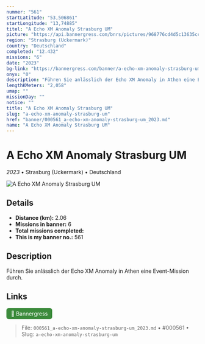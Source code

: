 ```yaml
---
nummer: "561"
startLatitude: "53,506861"
startLongitude: "13,74885"
titel: "A Echo XM Anomaly Strasburg UM"
picture: "https://api.bannergress.com/bnrs/pictures/968776cd4d5c13635cc58353173c3808"
region: "Strasburg (Uckermark)"
country: "Deutschland"
completed: "12.432"
missions: "6"
date: "2023"
bg-link: "https://bannergress.com/banner/a-echo-xm-anomaly-strasburg-um-381b"
onyx: "0"
description: "Führen Sie anlässlich der Echo XM Anomaly in Athen eine Event-Mission durch."
lengthKMeters: "2,058"
umap: ""
missionDay: ""
notice: ""
title: "A Echo XM Anomaly Strasburg UM"
slug: "a-echo-xm-anomaly-strasburg-um"
href: "banner/000561_a-echo-xm-anomaly-strasburg-um_2023.md"
name: "A Echo XM Anomaly Strasburg UM"
---
```

# A Echo XM Anomaly Strasburg UM

*2023* • Strasburg (Uckermark) • Deutschland

![A Echo XM Anomaly Strasburg UM](https://api.bannergress.com/bnrs/pictures/968776cd4d5c13635cc58353173c3808)



## Details
- **Distance (km):** 2.06
- **Missions in banner:** 6
- **Total missions completed:** 
- **This is my banner no.:** 561



## Description
Führen Sie anlässlich der Echo XM Anomaly in Athen eine Event-Mission durch.



## Links
<a href="https://bannergress.com/banner/a-echo-xm-anomaly-strasburg-um-381b" target="_blank" style="display:inline-block;margin-right:8px;padding:6px 12px;background:#3c8b3c;color:#fff;text-decoration:none;border-radius:6px;">🔗 Bannergress</a>



> File: `000561_a-echo-xm-anomaly-strasburg-um_2023.md` • #000561 • Slug: `a-echo-xm-anomaly-strasburg-um`
